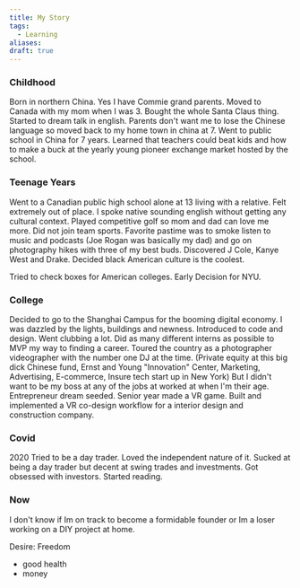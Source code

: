 ```yaml
---
title: My Story
tags:
  - Learning
aliases: 
draft: true
---
```

### Childhood 
Born in northern China. Yes I have Commie grand parents. Moved to Canada with my mom when I was 3. Bought the whole Santa Claus thing. Started to dream talk in english. Parents don't want me to lose the Chinese language so moved back to my home town in china at 7. Went to public school in China for 7 years. Learned that teachers could beat kids and how to make a buck at the yearly young pioneer exchange market hosted by the school.
### Teenage Years 
Went to a Canadian public high school alone at 13 living with a relative. Felt extremely out of place. I spoke native sounding english without getting any cultural context. Played competitive golf so mom and dad can love me more. Did not join team sports. Favorite pastime was to smoke listen to music and podcasts (Joe Rogan was basically my dad) and go on photography hikes with three of my best buds. Discovered J Cole, Kanye West and Drake. Decided black American culture is the coolest. 

Tried to check boxes for American colleges. Early Decision for NYU.
### College
Decided to go to the Shanghai Campus for the booming digital economy. I was dazzled by the lights, buildings and newness. Introduced to code and design. Went clubbing a lot. Did as many different interns as possible to MVP my way to finding a career. Toured the country as a photographer videographer with the number one DJ at the time. (Private equity at this big dick Chinese fund, Ernst and Young "Innovation" Center, Marketing, Advertising, E-commerce, Insure tech start up in New York) But I didn't want to be my boss at any of the jobs at worked at when I'm their age. Entrepreneur dream seeded. Senior year made a VR game. Built and implemented a VR co-design workflow for a interior design and construction company. 

### Covid 
2020 Tried to be a day trader. Loved the independent nature of it. Sucked at being a day trader but decent at swing trades and investments. Got obsessed with investors. Started reading. 

### Now 
I don't know if Im on track to become a formidable founder or Im a loser working on a DIY project at home. 

Desire: 
Freedom 
- good health
- money 